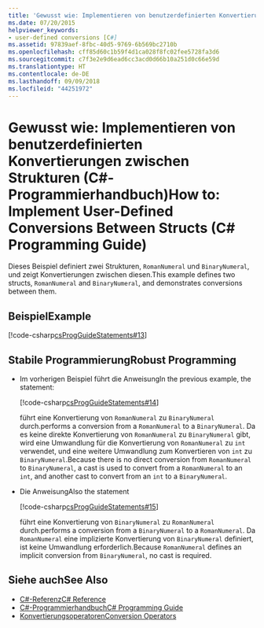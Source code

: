 ```yaml
---
title: 'Gewusst wie: Implementieren von benutzerdefinierten Konvertierungen zwischen Strukturen (C#-Programmierhandbuch)'
ms.date: 07/20/2015
helpviewer_keywords:
- user-defined conversions [C#]
ms.assetid: 97839aef-8fbc-40d5-9769-6b569bc2710b
ms.openlocfilehash: cff85d60c1b59f4d1ca028f8fc02fee5728fa3d6
ms.sourcegitcommit: c7f3e2e9d6ead6cc3acd0d66b10a251d0c66e59d
ms.translationtype: HT
ms.contentlocale: de-DE
ms.lasthandoff: 09/09/2018
ms.locfileid: "44251972"
---
```

# <a name="how-to-implement-user-defined-conversions-between-structs-c-programming-guide"></a><span data-ttu-id="63ac8-102">Gewusst wie: Implementieren von benutzerdefinierten Konvertierungen zwischen Strukturen (C#-Programmierhandbuch)</span><span class="sxs-lookup"><span data-stu-id="63ac8-102">How to: Implement User-Defined Conversions Between Structs (C# Programming Guide)</span></span>
<span data-ttu-id="63ac8-103">Dieses Beispiel definiert zwei Strukturen, `RomanNumeral` und `BinaryNumeral`, und zeigt Konvertierungen zwischen diesen.</span><span class="sxs-lookup"><span data-stu-id="63ac8-103">This example defines two structs, `RomanNumeral` and `BinaryNumeral`, and demonstrates conversions between them.</span></span>  
  
## <a name="example"></a><span data-ttu-id="63ac8-104">Beispiel</span><span class="sxs-lookup"><span data-stu-id="63ac8-104">Example</span></span>  
 [!code-csharp[csProgGuideStatements#13](../../../csharp/programming-guide/classes-and-structs/codesnippet/CSharp/how-to-implement-user-defined-conversions-between-structs_1.cs)]  
  
## <a name="robust-programming"></a><span data-ttu-id="63ac8-105">Stabile Programmierung</span><span class="sxs-lookup"><span data-stu-id="63ac8-105">Robust Programming</span></span>  
  
-   <span data-ttu-id="63ac8-106">Im vorherigen Beispiel führt die Anweisung</span><span class="sxs-lookup"><span data-stu-id="63ac8-106">In the previous example, the statement:</span></span>  
  
     [!code-csharp[csProgGuideStatements#14](../../../csharp/programming-guide/classes-and-structs/codesnippet/CSharp/how-to-implement-user-defined-conversions-between-structs_2.cs)]  
  
     <span data-ttu-id="63ac8-107">führt eine Konvertierung von `RomanNumeral` zu `BinaryNumeral` durch.</span><span class="sxs-lookup"><span data-stu-id="63ac8-107">performs a conversion from a `RomanNumeral` to a `BinaryNumeral`.</span></span> <span data-ttu-id="63ac8-108">Da es keine direkte Konvertierung von `RomanNumeral` zu `BinaryNumeral` gibt, wird eine Umwandlung für die Konvertierung von `RomanNumeral` zu `int` verwendet, und eine weitere Umwandlung zum Konvertieren von `int` zu `BinaryNumeral`.</span><span class="sxs-lookup"><span data-stu-id="63ac8-108">Because there is no direct conversion from `RomanNumeral` to `BinaryNumeral`, a cast is used to convert from a `RomanNumeral` to an `int`, and another cast to convert from an `int` to a `BinaryNumeral`.</span></span>  
  
-   <span data-ttu-id="63ac8-109">Die Anweisung</span><span class="sxs-lookup"><span data-stu-id="63ac8-109">Also the statement</span></span>  
  
     [!code-csharp[csProgGuideStatements#15](../../../csharp/programming-guide/classes-and-structs/codesnippet/CSharp/how-to-implement-user-defined-conversions-between-structs_3.cs)]  
  
     <span data-ttu-id="63ac8-110">führt eine Konvertierung von `BinaryNumeral` zu `RomanNumeral` durch.</span><span class="sxs-lookup"><span data-stu-id="63ac8-110">performs a conversion from a `BinaryNumeral` to a `RomanNumeral`.</span></span> <span data-ttu-id="63ac8-111">Da `RomanNumeral` eine implizierte Konvertierung von `BinaryNumeral` definiert, ist keine Umwandlung erforderlich.</span><span class="sxs-lookup"><span data-stu-id="63ac8-111">Because `RomanNumeral` defines an implicit conversion from `BinaryNumeral`, no cast is required.</span></span>  
  
## <a name="see-also"></a><span data-ttu-id="63ac8-112">Siehe auch</span><span class="sxs-lookup"><span data-stu-id="63ac8-112">See Also</span></span>

- [<span data-ttu-id="63ac8-113">C#-Referenz</span><span class="sxs-lookup"><span data-stu-id="63ac8-113">C# Reference</span></span>](../../../csharp/language-reference/index.md)  
- [<span data-ttu-id="63ac8-114">C#-Programmierhandbuch</span><span class="sxs-lookup"><span data-stu-id="63ac8-114">C# Programming Guide</span></span>](../../../csharp/programming-guide/index.md)  
- [<span data-ttu-id="63ac8-115">Konvertierungsoperatoren</span><span class="sxs-lookup"><span data-stu-id="63ac8-115">Conversion Operators</span></span>](../../../csharp/programming-guide/statements-expressions-operators/conversion-operators.md)
